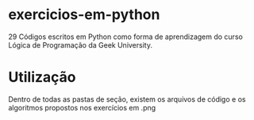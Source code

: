 # exercicios-em-python
29 Códigos escritos em Python como forma de aprendizagem do curso Lógica de Programação da Geek University.

# Utilização
Dentro de todas as pastas de seção, existem os arquivos de código e os algoritmos propostos nos exercícios em .png
